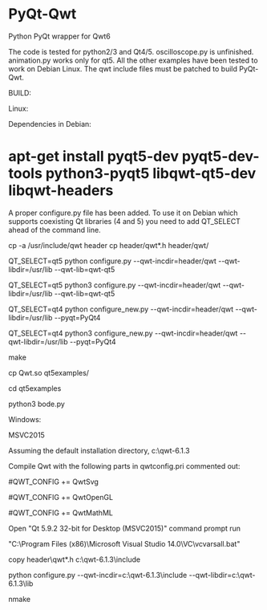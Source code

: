 # PyQt-Qwt
Python PyQt wrapper for Qwt6

The code is tested for python2/3 and Qt4/5.
oscilloscope.py is unfinished.
animation.py works only for qt5.
All the other examples have been tested to work on 
Debian Linux.
The qwt include files must be patched to build PyQt-Qwt.



BUILD:

Linux:

Dependencies in Debian:

# apt-get install pyqt5-dev pyqt5-dev-tools python3-pyqt5 libqwt-qt5-dev libqwt-headers

A proper configure.py file has been added. To use it on Debian
which supports coexisting Qt libraries (4 and 5) you need to 
add QT_SELECT ahead of the command line.

cp -a /usr/include/qwt header
cp header/qwt*.h header/qwt/


QT_SELECT=qt5 python configure.py --qwt-incdir=header/qwt --qwt-libdir=/usr/lib --qwt-lib=qwt-qt5

QT_SELECT=qt5 python3 configure.py --qwt-incdir=header/qwt --qwt-libdir=/usr/lib --qwt-lib=qwt-qt5

QT_SELECT=qt4 python configure_new.py --qwt-incdir=header/qwt --qwt-libdir=/usr/lib --pyqt=PyQt4

QT_SELECT=qt4 python3 configure_new.py --qwt-incdir=header/qwt --qwt-libdir=/usr/lib --pyqt=PyQt4

make

cp Qwt.so  qt5examples/

cd qt5examples

python3 bode.py


Windows:

MSVC2015

Assuming the default installation directory, c:\qwt-6.1.3

Compile Qwt with the following parts in qwtconfig.pri commented out:

#QWT_CONFIG     += QwtSvg

#QWT_CONFIG     += QwtOpenGL

#QWT_CONFIG     += QwtMathML


Open "Qt 5.9.2 32-bit for Desktop (MSVC2015)" command prompt
run

"C:\Program Files (x86)\Microsoft Visual Studio 14.0\VC\vcvarsall.bat"

copy header\qwt*.h c:\qwt-6.1.3\include

python configure.py --qwt-incdir=c:\qwt-6.1.3\include --qwt-libdir=c:\qwt-6.1.3\lib

nmake

